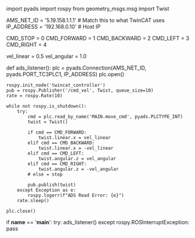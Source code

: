 
import pyads
import rospy
from geometry_msgs.msg import Twist

AMS_NET_ID = '5.19.158.1.1.1'  # Match this to what TwinCAT uses
IP_ADDRESS = '192.168.0.10'     # Host IP

CMD_STOP = 0
CMD_FORWARD = 1
CMD_BACKWARD = 2
CMD_LEFT = 3
CMD_RIGHT = 4

vel_linear = 0.5
vel_angular = 1.0

def ads_listener():
    plc = pyads.Connection(AMS_NET_ID, pyads.PORT_TC3PLC1, IP_ADDRESS)
    plc.open()

    rospy.init_node('twincat_controller')
    pub = rospy.Publisher('/cmd_vel', Twist, queue_size=10)
    rate = rospy.Rate(10)

    while not rospy.is_shutdown():
        try:
            cmd = plc.read_by_name('MAIN.move_cmd', pyads.PLCTYPE_INT)
            twist = Twist()

            if cmd == CMD_FORWARD:
                twist.linear.x = vel_linear
            elif cmd == CMD_BACKWARD:
                twist.linear.x = -vel_linear
            elif cmd == CMD_LEFT:
                twist.angular.z = vel_angular
            elif cmd == CMD_RIGHT:
                twist.angular.z = -vel_angular
            # else = stop

            pub.publish(twist)
        except Exception as e:
            rospy.logerr(f"ADS Read Error: {e}")
        rate.sleep()

    plc.close()

if __name__ == '__main__':
    try:
        ads_listener()
    except rospy.ROSInterruptException:
        pass
